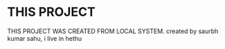 # THIS PROJECT 

THIS PROJECT WAS CREATED FROM LOCAL SYSTEM.
created by saurbh kumar sahu,
i live in hethu
